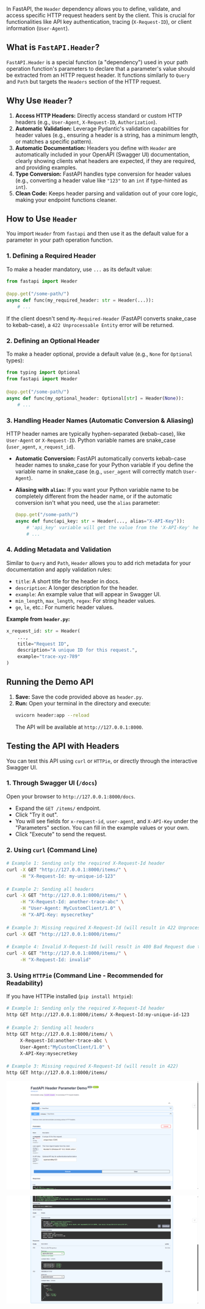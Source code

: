 In FastAPI, the `Header` dependency allows you to define, validate, and access specific HTTP request headers sent by the client. This is crucial for functionalities like API key authentication, tracing (`X-Request-ID`), or client information (`User-Agent`).

## What is `FastAPI.Header`?

`FastAPI.Header` is a special function (a "dependency") used in your path operation function's parameters to declare that a parameter's value should be extracted from an HTTP request header. It functions similarly to `Query` and `Path` but targets the `Headers` section of the HTTP request.

## Why Use `Header`?

1.  **Access HTTP Headers:** Directly access standard or custom HTTP headers (e.g., `User-Agent`, `X-Request-ID`, `Authorization`).
2.  **Automatic Validation:** Leverage Pydantic's validation capabilities for header values (e.g., ensuring a header is a string, has a minimum length, or matches a specific pattern).
3.  **Automatic Documentation:** Headers you define with `Header` are automatically included in your OpenAPI (Swagger UI) documentation, clearly showing clients what headers are expected, if they are required, and providing examples.
4.  **Type Conversion:** FastAPI handles type conversion for header values (e.g., converting a header value like `"123"` to an `int` if type-hinted as `int`).
5.  **Clean Code:** Keeps header parsing and validation out of your core logic, making your endpoint functions cleaner.

## How to Use `Header`

You import `Header` from `fastapi` and then use it as the default value for a parameter in your path operation function.

### 1\. Defining a Required Header

To make a header mandatory, use `...` as its default value:

```python
from fastapi import Header

@app.get("/some-path/")
async def func(my_required_header: str = Header(...)):
    # ...
```

If the client doesn't send `My-Required-Header` (FastAPI converts snake\_case to kebab-case), a `422 Unprocessable Entity` error will be returned.

### 2\. Defining an Optional Header

To make a header optional, provide a default value (e.g., `None` for `Optional` types):

```python
from typing import Optional
from fastapi import Header

@app.get("/some-path/")
async def func(my_optional_header: Optional[str] = Header(None)):
    # ...
```

### 3\. Handling Header Names (Automatic Conversion & Aliasing)

HTTP header names are typically hyphen-separated (kebab-case), like `User-Agent` or `X-Request-ID`. Python variable names are snake\_case (`user_agent`, `x_request_id`).

  * **Automatic Conversion:** FastAPI automatically converts kebab-case header names to snake\_case for your Python variable if you define the variable name in snake\_case (e.g., `user_agent` will correctly match `User-Agent`).

  * **Aliasing with `alias`:** If you want your Python variable name to be completely different from the header name, or if the automatic conversion isn't what you need, use the `alias` parameter:

    ```python
    @app.get("/some-path/")
    async def func(api_key: str = Header(..., alias="X-API-Key")):
        # 'api_key' variable will get the value from the 'X-API-Key' header
        # ...
    ```

### 4\. Adding Metadata and Validation

Similar to `Query` and `Path`, `Header` allows you to add rich metadata for your documentation and apply validation rules:

  * `title`: A short title for the header in docs.
  * `description`: A longer description for the header.
  * `example`: An example value that will appear in Swagger UI.
  * `min_length`, `max_length`, `regex`: For string header values.
  * `ge`, `le`, etc.: For numeric header values.

**Example from `header.py`:**

```python
x_request_id: str = Header(
    ...,
    title="Request ID",
    description="A unique ID for this request.",
    example="trace-xyz-789"
)
```

## Running the Demo API

1.  **Save:** Save the code provided above as `header.py`.
2.  **Run:** Open your terminal in the directory and execute:
    ```bash
    uvicorn header:app --reload
    ```
    The API will be available at `http://127.0.0.1:8000`.

## Testing the API with Headers

You can test this API using `curl` or `HTTPie`, or directly through the interactive Swagger UI.

### 1\. Through Swagger UI (`/docs`)

Open your browser to `http://127.0.0.1:8000/docs`.

  * Expand the `GET /items/` endpoint.
  * Click "Try it out".
  * You will see fields for `x-request-id`, `user-agent`, and `X-API-Key` under the "Parameters" section. You can fill in the example values or your own.
  * Click "Execute" to send the request.

### 2\. Using `curl` (Command Line)

```bash
# Example 1: Sending only the required X-Request-Id header
curl -X GET "http://127.0.0.1:8000/items/" \
     -H "X-Request-Id: my-unique-id-123"

# Example 2: Sending all headers
curl -X GET "http://127.0.0.1:8000/items/" \
     -H "X-Request-Id: another-trace-abc" \
     -H "User-Agent: MyCustomClient/1.0" \
     -H "X-API-Key: mysecretkey"

# Example 3: Missing required X-Request-Id (will result in 422 Unprocessable Entity)
curl -X GET "http://127.0.0.1:8000/items/"

# Example 4: Invalid X-Request-Id (will result in 400 Bad Request due to endpoint logic)
curl -X GET "http://127.0.0.1:8000/items/" \
     -H "X-Request-Id: invalid"
```

### 3\. Using `HTTPie` (Command Line - Recommended for Readability)

If you have HTTPie installed (`pip install httpie`):

```bash
# Example 1: Sending only the required X-Request-Id header
http GET http://127.0.0.1:8000/items/ X-Request-Id:my-unique-id-123

# Example 2: Sending all headers
http GET http://127.0.0.1:8000/items/ \
     X-Request-Id:another-trace-abc \
     User-Agent:"MyCustomClient/1.0" \
     X-API-Key:mysecretkey

# Example 3: Missing required X-Request-Id (will result in 422)
http GET http://127.0.0.1:8000/items/
```

![alt text](image.png)

![alt text](image-1.png)